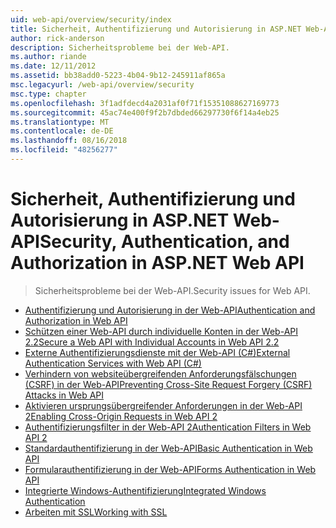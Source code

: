 ```yaml
---
uid: web-api/overview/security/index
title: Sicherheit, Authentifizierung und Autorisierung in ASP.NET Web-API | Microsoft-Dokumentation
author: rick-anderson
description: Sicherheitsprobleme bei der Web-API.
ms.author: riande
ms.date: 12/11/2012
ms.assetid: bb38add0-5223-4b04-9b12-245911af865a
msc.legacyurl: /web-api/overview/security
msc.type: chapter
ms.openlocfilehash: 3f1adfdecd4a2031af0f71f15351088627169773
ms.sourcegitcommit: 45ac74e400f9f2b7dbded66297730f6f14a4eb25
ms.translationtype: MT
ms.contentlocale: de-DE
ms.lasthandoff: 08/16/2018
ms.locfileid: "48256277"
---
```

<a name="security-authentication-and-authorization-in-aspnet-web-api"></a><span data-ttu-id="2e39a-103">Sicherheit, Authentifizierung und Autorisierung in ASP.NET Web-API</span><span class="sxs-lookup"><span data-stu-id="2e39a-103">Security, Authentication, and Authorization in ASP.NET Web API</span></span>
====================
> <span data-ttu-id="2e39a-104">Sicherheitsprobleme bei der Web-API.</span><span class="sxs-lookup"><span data-stu-id="2e39a-104">Security issues for Web API.</span></span>


- [<span data-ttu-id="2e39a-105">Authentifizierung und Autorisierung in der Web-API</span><span class="sxs-lookup"><span data-stu-id="2e39a-105">Authentication and Authorization in Web API</span></span>](authentication-and-authorization-in-aspnet-web-api.md)
- [<span data-ttu-id="2e39a-106">Schützen einer Web-API durch individuelle Konten in der Web-API 2.2</span><span class="sxs-lookup"><span data-stu-id="2e39a-106">Secure a Web API with Individual Accounts in Web API 2.2</span></span>](individual-accounts-in-web-api.md)
- [<span data-ttu-id="2e39a-107">Externe Authentifizierungsdienste mit der Web-API (C#)</span><span class="sxs-lookup"><span data-stu-id="2e39a-107">External Authentication Services with Web API (C#)</span></span>](external-authentication-services.md)
- [<span data-ttu-id="2e39a-108">Verhindern von websiteübergreifenden Anforderungsfälschungen (CSRF) in der Web-API</span><span class="sxs-lookup"><span data-stu-id="2e39a-108">Preventing Cross-Site Request Forgery (CSRF) Attacks in Web API</span></span>](preventing-cross-site-request-forgery-csrf-attacks.md)
- [<span data-ttu-id="2e39a-109">Aktivieren ursprungsübergreifender Anforderungen in der Web-API 2</span><span class="sxs-lookup"><span data-stu-id="2e39a-109">Enabling Cross-Origin Requests in Web API 2</span></span>](enabling-cross-origin-requests-in-web-api.md)
- [<span data-ttu-id="2e39a-110">Authentifizierungsfilter in der Web-API 2</span><span class="sxs-lookup"><span data-stu-id="2e39a-110">Authentication Filters in Web API 2</span></span>](authentication-filters.md)
- [<span data-ttu-id="2e39a-111">Standardauthentifizierung in der Web-API</span><span class="sxs-lookup"><span data-stu-id="2e39a-111">Basic Authentication in Web API</span></span>](basic-authentication.md)
- [<span data-ttu-id="2e39a-112">Formularauthentifizierung in der Web-API</span><span class="sxs-lookup"><span data-stu-id="2e39a-112">Forms Authentication in Web API</span></span>](forms-authentication.md)
- [<span data-ttu-id="2e39a-113">Integrierte Windows-Authentifizierung</span><span class="sxs-lookup"><span data-stu-id="2e39a-113">Integrated Windows Authentication</span></span>](integrated-windows-authentication.md)
- [<span data-ttu-id="2e39a-114">Arbeiten mit SSL</span><span class="sxs-lookup"><span data-stu-id="2e39a-114">Working with SSL</span></span>](working-with-ssl-in-web-api.md)
